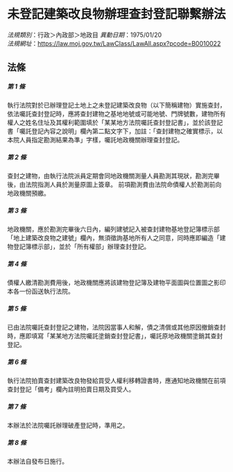 # 未登記建築改良物辦理查封登記聯繫辦法

*法規類別*：行政＞內政部＞地政目
*異動日期*：1975/01/20  
*法規網址*：https://law.moj.gov.tw/LawClass/LawAll.aspx?pcode=B0010022



## 法條
##### 第 1 條
執行法院對於已辦理登記土地上之未登記建築改良物（以下簡稱建物）實施查封，依法囑託查封登記時，應將查封建物之基地地號或可能地號、門牌號數，建物所有權人之姓名住址及其權利範圍填於「某某地方法院囑託查封登記書」，並於該登記書「囑託登記內容之說明」欄內第二點文字下，加註：「查封建物之確實標示，以本院人員指定勘測結果為準」字樣，囑託地政機關辦理查封登記。

##### 第 2 條
查封之建物，由執行法院派員定期會同地政機關測量人員勘測其現狀，勘測完畢後，由法院指測人員於測量原圖上簽章。
前項勘測費由法院命債權人於勘測前向地政機關預繳。

##### 第 3 條
地政機關，應於勘測完畢後六日內，編列建號記入被查封建物基地登記簿標示部「地上建築改良物之建號」欄內，無須徵詢基地所有人之同意，同時應即編造「建物登記簿標示部」，並於「所有權部」辦理查封登記。

##### 第 4 條
債權人繳清勘測費用後，地政機關應將該建物登記簿及建物平面圖與位置圖之影印本各一份函送執行法院。

##### 第 5 條
已由法院囑託查封登記之建物，法院因當事人和解，債之清償或其他原因撤銷查封時，應即填寫「某某地方法院囑託塗銷查封登記書」，囑託原地政機關塗銷其查封登記。

##### 第 6 條
執行法院拍賣查封建築改良物發給買受人權利移轉證書時，應通知地政機關在前項查封登記「備考」欄內註明拍賣日期及買受人。

##### 第 7 條
本辦法於法院囑託辦理破產登記時，準用之。

##### 第 8 條
本辦法自發布日施行。



